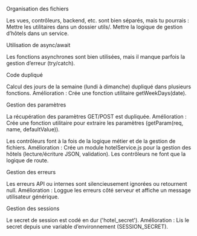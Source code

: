 
Organisation des fichiers

Les vues, contrôleurs, backend, etc. sont bien séparés, mais tu pourrais :
Mettre les utilitaires dans un dossier utils/.
Mettre la logique de gestion d’hôtels dans un service.

Utilisation de async/await

Les fonctions asynchrones sont bien utilisées, mais il manque parfois la gestion d’erreur (try/catch).

Code dupliqué

Calcul des jours de la semaine (lundi à dimanche) dupliqué dans plusieurs fonctions. Amélioration :
Crée une fonction utilitaire getWeekDays(date).

Gestion des paramètres

La récupération des paramètres GET/POST est dupliquée. Amélioration :
Crée une fonction utilitaire pour extraire les paramètres (getParam(req, name, defaultValue)).

Les contrôleurs font à la fois de la logique métier et de la gestion de fichiers. Amélioration :
Crée un module hotelService.js pour la gestion des hôtels (lecture/écriture JSON, validation).
Les contrôleurs ne font que la logique de route.

Gestion des erreurs

Les erreurs API ou internes sont silencieusement ignorées ou retournent null.
Amélioration : Loggue les erreurs côté serveur et affiche un message utilisateur générique.

Gestion des sessions

Le secret de session est codé en dur ('hotel_secret').
Amélioration : Lis le secret depuis une variable d’environnement (SESSION_SECRET).